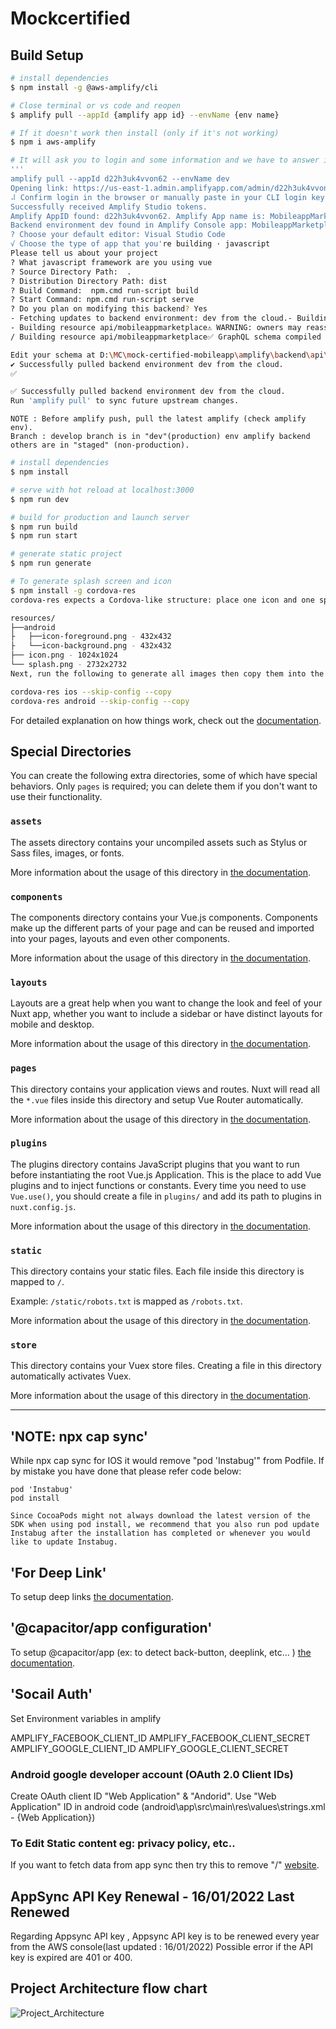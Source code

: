 # Mockcertified

## Build Setup

```bash
# install dependencies
$ npm install -g @aws-amplify/cli

# Close terminal or vs code and reopen
$ amplify pull --appId {amplify app id} --envName {env name}

# If it doesn't work then install (only if it's not working)
$ npm i aws-amplify

# It will ask you to login and some information and we have to answer it. Eg: below
'''
amplify pull --appId d22h3uk4vvon62 --envName dev
Opening link: https://us-east-1.admin.amplifyapp.com/admin/d22h3uk4vvon62/dev/verify/?loginVersion=1
⠼ Confirm login in the browser or manually paste in your CLI login key:
Successfully received Amplify Studio tokens.
Amplify AppID found: d22h3uk4vvon62. Amplify App name is: MobileappMarketplace
Backend environment dev found in Amplify Console app: MobileappMarketplace
? Choose your default editor: Visual Studio Code
√ Choose the type of app that you're building · javascript
Please tell us about your project
? What javascript framework are you using vue
? Source Directory Path:  .
? Distribution Directory Path: dist
? Build Command:  npm.cmd run-script build
? Start Command: npm.cmd run-script serve
? Do you plan on modifying this backend? Yes
- Fetching updates to backend environment: dev from the cloud.- Building resource auth/mobileappmarketplacee1/ Building resource api/mobileappmarketplace⚠️ Your instance type for OpenSearch is t2.small.elasticsearch, yyou may experience performance issues or data loss. Consider reconfiguring with the instructions here https://docs.amplify.aws/cli/graphql/search-and-result-aggregations/#set-up-opensearch-for-production-environments   
- Building resource api/mobileappmarketplace⚠️ WARNING: owners may reassign ownership for the following modell(s) and role(s): TestManager: [user_id]. If this is not intentional, you may want to apply field-level authorization rules to these fields. To read more: https://docs.amplify.aws/cli/graphql/authorization-rules/#per-user--owner-based-data-access.
/ Building resource api/mobileappmarketplace✅ GraphQL schema compiled successfully.

Edit your schema at D:\MC\mock-certified-mobileapp\amplify\backend\api\mobileappmarketplace\schema.graphql or place .graphql files in a directory at D:\MC\mock-certified-mobileapp\amplify\backend\api\mobileappmarketplace\schema
✔ Successfully pulled backend environment dev from the cloud.
✅ 

✅ Successfully pulled backend environment dev from the cloud.
Run 'amplify pull' to sync future upstream changes.

```

```
NOTE : Before amplify push, pull the latest amplify (check amplify env).
Branch : develop branch is in "dev"(production) env amplify backend others are in "staged" (non-production).
```


```bash
# install dependencies
$ npm install

# serve with hot reload at localhost:3000
$ npm run dev

# build for production and launch server
$ npm run build
$ npm run start

# generate static project
$ npm run generate

# To generate splash screen and icon
$ npm install -g cordova-res
cordova-res expects a Cordova-like structure: place one icon and one splash screen file in a top-level resources folder within your project, like so:

resources/
├──android
├   ├──icon-foreground.png - 432x432
├   └──icon-background.png - 432x432
├── icon.png - 1024x1024
└── splash.png - 2732x2732
Next, run the following to generate all images then copy them into the native projects:

cordova-res ios --skip-config --copy
cordova-res android --skip-config --copy

```

For detailed explanation on how things work, check out the [documentation](https://nuxtjs.org).

## Special Directories

You can create the following extra directories, some of which have special behaviors. Only `pages` is required; you can delete them if you don't want to use their functionality.

### `assets`

The assets directory contains your uncompiled assets such as Stylus or Sass files, images, or fonts.

More information about the usage of this directory in [the documentation](https://nuxtjs.org/docs/2.x/directory-structure/assets).

### `components`

The components directory contains your Vue.js components. Components make up the different parts of your page and can be reused and imported into your pages, layouts and even other components.

More information about the usage of this directory in [the documentation](https://nuxtjs.org/docs/2.x/directory-structure/components).

### `layouts`

Layouts are a great help when you want to change the look and feel of your Nuxt app, whether you want to include a sidebar or have distinct layouts for mobile and desktop.

More information about the usage of this directory in [the documentation](https://nuxtjs.org/docs/2.x/directory-structure/layouts).

### `pages`

This directory contains your application views and routes. Nuxt will read all the `*.vue` files inside this directory and setup Vue Router automatically.

More information about the usage of this directory in [the documentation](https://nuxtjs.org/docs/2.x/get-started/routing).

### `plugins`

The plugins directory contains JavaScript plugins that you want to run before instantiating the root Vue.js Application. This is the place to add Vue plugins and to inject functions or constants. Every time you need to use `Vue.use()`, you should create a file in `plugins/` and add its path to plugins in `nuxt.config.js`.

More information about the usage of this directory in [the documentation](https://nuxtjs.org/docs/2.x/directory-structure/plugins).

### `static`

This directory contains your static files. Each file inside this directory is mapped to `/`.

Example: `/static/robots.txt` is mapped as `/robots.txt`.

More information about the usage of this directory in [the documentation](https://nuxtjs.org/docs/2.x/directory-structure/static).

### `store`

This directory contains your Vuex store files. Creating a file in this directory automatically activates Vuex.

More information about the usage of this directory in [the documentation](https://nuxtjs.org/docs/2.x/directory-structure/store).

---

## 'NOTE: npx cap sync'

While npx cap sync for IOS it would remove "pod 'Instabug'" from Podfile. If by mistake you have done that please refer code below:

```
pod 'Instabug'
pod install

Since CocoaPods might not always download the latest version of the SDK when using pod install, we recommend that you also run pod update Instabug after the installation has completed or whenever you would like to update Instabug.
```

## 'For Deep Link'

To setup deep links [the documentation](https://devdactic.com/setup-deep-links-capacitor/).

## '@capacitor/app configuration'

To setup @capacitor/app (ex: to detect back-button, deeplink, etc... ) [the documentation](https://capacitorjs.com/docs/apis/app).

## 'Socail Auth'

Set Environment variables in amplify

AMPLIFY_FACEBOOK_CLIENT_ID
AMPLIFY_FACEBOOK_CLIENT_SECRET
AMPLIFY_GOOGLE_CLIENT_ID
AMPLIFY_GOOGLE_CLIENT_SECRET

### Android google developer account (OAuth 2.0 Client IDs)

Create OAuth client ID "Web Application" & "Andorid". Use "Web Application" ID in android code (android\app\src\main\res\values\strings.xml - <string name="server_client_id">{Web Application}</string>)

### To Edit Static content eg: privacy policy, etc..

If you want to fetch data from app sync then try this to remove "/" [website](https://www.browserling.com/tools/strip-slashes).

## AppSync API Key Renewal - 16/01/2022 Last Renewed

Regarding Appsync API key , Appsync API key is to be renewed every year from the AWS console(last updated : 16/01/2022)
Possible error if the API key is expired are 401 or 400.

## Project Architecture flow chart

![Project_Architecture](https://amplify-mobileappmarketplace-dev-123858-deployment.s3.amazonaws.com/public+image/MockCertified-Architecture.jpg)
